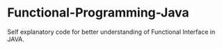 # Functional-Programming-Java
Self explanatory code for better understanding of Functional Interface in JAVA.
